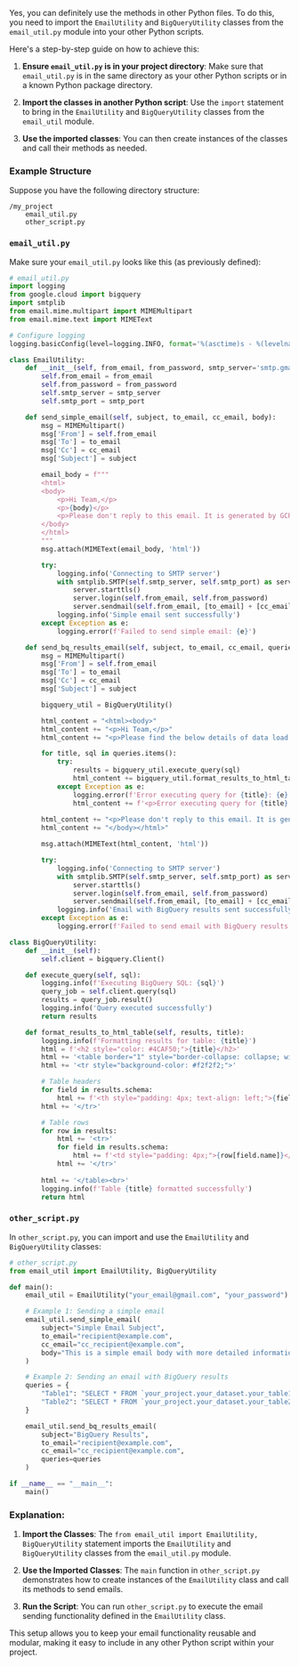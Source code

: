 Yes, you can definitely use the methods in other Python files. To do this, you need to import the `EmailUtility` and `BigQueryUtility` classes from the `email_util.py` module into your other Python scripts.

Here's a step-by-step guide on how to achieve this:

1. **Ensure `email_util.py` is in your project directory**: Make sure that `email_util.py` is in the same directory as your other Python scripts or in a known Python package directory.

2. **Import the classes in another Python script**: Use the `import` statement to bring in the `EmailUtility` and `BigQueryUtility` classes from the `email_util` module.

3. **Use the imported classes**: You can then create instances of the classes and call their methods as needed.

### Example Structure

Suppose you have the following directory structure:

```
/my_project
    email_util.py
    other_script.py
```

### `email_util.py`

Make sure your `email_util.py` looks like this (as previously defined):

```python
# email_util.py
import logging
from google.cloud import bigquery
import smtplib
from email.mime.multipart import MIMEMultipart
from email.mime.text import MIMEText

# Configure logging
logging.basicConfig(level=logging.INFO, format='%(asctime)s - %(levelname)s - %(message)s')

class EmailUtility:
    def __init__(self, from_email, from_password, smtp_server='smtp.gmail.com', smtp_port=587):
        self.from_email = from_email
        self.from_password = from_password
        self.smtp_server = smtp_server
        self.smtp_port = smtp_port

    def send_simple_email(self, subject, to_email, cc_email, body):
        msg = MIMEMultipart()
        msg['From'] = self.from_email
        msg['To'] = to_email
        msg['Cc'] = cc_email
        msg['Subject'] = subject

        email_body = f"""
        <html>
        <body>
            <p>Hi Team,</p>
            <p>{body}</p>
            <p>Please don't reply to this email. It is generated by GCP Composer DAG.</p>
        </body>
        </html>
        """
        msg.attach(MIMEText(email_body, 'html'))

        try:
            logging.info('Connecting to SMTP server')
            with smtplib.SMTP(self.smtp_server, self.smtp_port) as server:
                server.starttls()
                server.login(self.from_email, self.from_password)
                server.sendmail(self.from_email, [to_email] + [cc_email], msg.as_string())
            logging.info('Simple email sent successfully')
        except Exception as e:
            logging.error(f'Failed to send simple email: {e}')

    def send_bq_results_email(self, subject, to_email, cc_email, queries):
        msg = MIMEMultipart()
        msg['From'] = self.from_email
        msg['To'] = to_email
        msg['Cc'] = cc_email
        msg['Subject'] = subject

        bigquery_util = BigQueryUtility()

        html_content = "<html><body>"
        html_content += "<p>Hi Team,</p>"
        html_content += "<p>Please find the below details of data load.</p>"

        for title, sql in queries.items():
            try:
                results = bigquery_util.execute_query(sql)
                html_content += bigquery_util.format_results_to_html_table(results, title)
            except Exception as e:
                logging.error(f'Error executing query for {title}: {e}')
                html_content += f'<p>Error executing query for {title}: {e}</p>'
        
        html_content += "<p>Please don't reply to this email. It is generated by GCP Composer DAG.</p>"
        html_content += "</body></html>"

        msg.attach(MIMEText(html_content, 'html'))

        try:
            logging.info('Connecting to SMTP server')
            with smtplib.SMTP(self.smtp_server, self.smtp_port) as server:
                server.starttls()
                server.login(self.from_email, self.from_password)
                server.sendmail(self.from_email, [to_email] + [cc_email], msg.as_string())
            logging.info('Email with BigQuery results sent successfully')
        except Exception as e:
            logging.error(f'Failed to send email with BigQuery results: {e}')

class BigQueryUtility:
    def __init__(self):
        self.client = bigquery.Client()

    def execute_query(self, sql):
        logging.info(f'Executing BigQuery SQL: {sql}')
        query_job = self.client.query(sql)
        results = query_job.result()
        logging.info('Query executed successfully')
        return results

    def format_results_to_html_table(self, results, title):
        logging.info(f'Formatting results for table: {title}')
        html = f'<h2 style="color: #4CAF50;">{title}</h2>'
        html += '<table border="1" style="border-collapse: collapse; width: 100%;">'
        html += '<tr style="background-color: #f2f2f2;">'

        # Table headers
        for field in results.schema:
            html += f'<th style="padding: 4px; text-align: left;">{field.name}</th>'
        html += '</tr>'

        # Table rows
        for row in results:
            html += '<tr>'
            for field in results.schema:
                html += f'<td style="padding: 4px;">{row[field.name]}</td>'
            html += '</tr>'
        
        html += '</table><br>'
        logging.info(f'Table {title} formatted successfully')
        return html
```

### `other_script.py`

In `other_script.py`, you can import and use the `EmailUtility` and `BigQueryUtility` classes:

```python
# other_script.py
from email_util import EmailUtility, BigQueryUtility

def main():
    email_util = EmailUtility("your_email@gmail.com", "your_password")

    # Example 1: Sending a simple email
    email_util.send_simple_email(
        subject="Simple Email Subject",
        to_email="recipient@example.com",
        cc_email="cc_recipient@example.com",
        body="This is a simple email body with more detailed information."
    )

    # Example 2: Sending an email with BigQuery results
    queries = {
        "Table1": "SELECT * FROM `your_project.your_dataset.your_table1` LIMIT 10",
        "Table2": "SELECT * FROM `your_project.your_dataset.your_table2` LIMIT 10",
    }

    email_util.send_bq_results_email(
        subject="BigQuery Results",
        to_email="recipient@example.com",
        cc_email="cc_recipient@example.com",
        queries=queries
    )

if __name__ == "__main__":
    main()
```

### Explanation:

1. **Import the Classes**: The `from email_util import EmailUtility, BigQueryUtility` statement imports the `EmailUtility` and `BigQueryUtility` classes from the `email_util.py` module.

2. **Use the Imported Classes**: The `main` function in `other_script.py` demonstrates how to create instances of the `EmailUtility` class and call its methods to send emails.

3. **Run the Script**: You can run `other_script.py` to execute the email sending functionality defined in the `EmailUtility` class.

This setup allows you to keep your email functionality reusable and modular, making it easy to include in any other Python script within your project.
